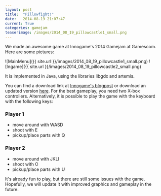 ```yaml
---
layout: post
title:  "Pillowfight!"
date:   2014-08-19 21:07:47
current: True
categories: gamejam
teaserimage: /images/2014_08_19_pillowcastle1_small.png
---
```


We made an awesome game at Innogame's 2014 Gamejam at Gamescom. Here are some pictures:

![MainMenu]({{ site.url }}/images/2014_08_19_pillowcastle1_small.png)
![Ingame]({{ site.url }}/images/2014_08_19_pillowcastle2_small.png)

It is implemented in Java, using the libraries libgdx and artemis.

You can find a download link at [Innogame's blogpost](http://www.innogames.com/de/blog/2014/08/games-jam/#) or download an updated version [here](http://keksdev.de/v42.jar). For the best gameplay, you need two X-box controllers. Alternatively, it is possible to play the game with the keyboard with the following keys:

### Player 1
* move around with WASD
* shoot with E
* pickup/place parts with Q

### Player 2
* move around with JKLI
* shoot with O
* pickup/place parts with U

It's already fun to play, but there are still some issues with the game. Hopefully, we will update it with improved graphics and gameplay in the future.



